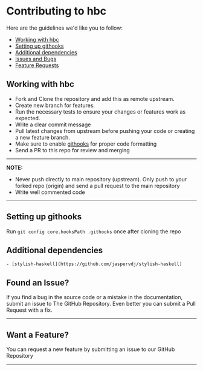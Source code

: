 # Contributing to hbc

Here are the guidelines we'd like you to follow:

- [Working with hbc](#working)
- [Setting up githooks](#githooks)
- [Additional dependencies](#add)
- [Issues and Bugs](#issue)
- [Feature Requests](#feature)

## <a id="working"></a> Working with hbc

- Fork and Clone the repository and add this as remote upstream.
- Create new branch for features.
- Run the necessary tests to ensure your changes or features work as expected.
- Write a clear commit message
- Pull latest changes from upstream before pushing your code or creating a new feature branch.
- Make sure to enable [githooks](#githooks) for proper code formatting
- Send a PR to this repo for review and merging

---

**NOTE:**

* Never push directly to main repository (upstream). Only push to your forked repo (origin) and send a pull request to
the main repository
* Write well commented code

---

## <a name="githooks"></a>Setting up githooks

Run `git config core.hooksPath .githooks` once after cloning the repo

## <a name="add"></a>Additional dependencies
	- [stylish-haskell](https://github.com/jaspervdj/stylish-haskell)

## <a id="issue"></a> Found an Issue?

If you find a bug in the source code or a mistake in the documentation, submit an issue to The GitHub Repository.
Even better you can submit a Pull Request with a fix.

-----

## <a id="feature"></a> Want a Feature?

You can request a new feature by submitting an issue to our GitHub Repository

-----
